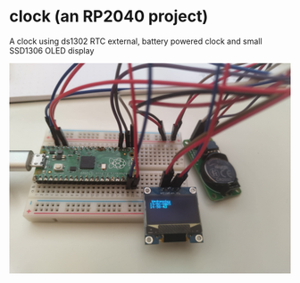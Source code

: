 # clock (an RP2040 project)

A clock using ds1302 RTC external, battery powered clock and small SSD1306 OLED display

![board](./img/board.jpg)
